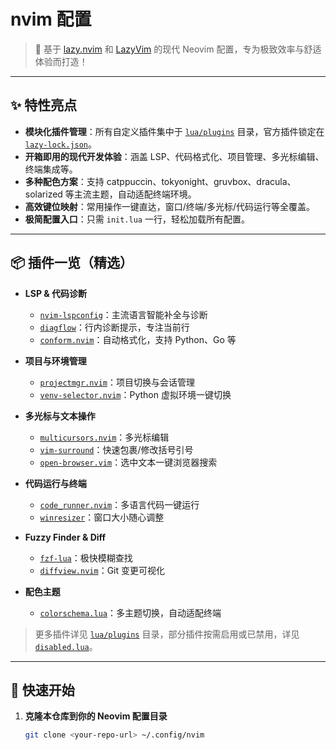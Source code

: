 # nvim 配置

> 🚀 基于 [lazy.nvim](https://github.com/folke/lazy.nvim) 和 [LazyVim](https://github.com/LazyVim/LazyVim) 的现代 Neovim 配置，专为极致效率与舒适体验而打造！

---

## ✨ 特性亮点

- **模块化插件管理**：所有自定义插件集中于 [`lua/plugins`](lua/plugins) 目录，官方插件锁定在 [`lazy-lock.json`](lazy-lock.json)。
- **开箱即用的现代开发体验**：涵盖 LSP、代码格式化、项目管理、多光标编辑、终端集成等。
- **多种配色方案**：支持 catppuccin、tokyonight、gruvbox、dracula、solarized 等主流主题，自动适配终端环境。
- **高效键位映射**：常用操作一键直达，窗口/终端/多光标/代码运行等全覆盖。
- **极简配置入口**：只需 `init.lua` 一行，轻松加载所有配置。

---

## 📦 插件一览（精选）

- **LSP & 代码诊断**

  - [`nvim-lspconfig`](lua/plugins/nvim-lspconfig.lua)：主流语言智能补全与诊断
  - [`diagflow`](lua/plugins/diagflow.lua)：行内诊断提示，专注当前行
  - [`conform.nvim`](lua/plugins/conform.lua)：自动格式化，支持 Python、Go 等

- **项目与环境管理**

  - [`projectmgr.nvim`](lua/plugins/projects.lua)：项目切换与会话管理
  - [`venv-selector.nvim`](lua/plugins/venv-select.lua)：Python 虚拟环境一键切换

- **多光标与文本操作**

  - [`multicursors.nvim`](lua/plugins/multicursors.lua)：多光标编辑
  - [`vim-surround`](lua/plugins/surround.lua)：快速包裹/修改括号引号
  - [`open-browser.vim`](lua/plugins/open-browser.lua)：选中文本一键浏览器搜索

- **代码运行与终端**

  - [`code_runner.nvim`](lua/plugins/code-runner.lua)：多语言代码一键运行
  - [`winresizer`](lua/plugins/winresizer.lua)：窗口大小随心调整

- **Fuzzy Finder & Diff**

  - [`fzf-lua`](lua/plugins/fzf-lua.lua)：极快模糊查找
  - [`diffview.nvim`](lua/plugins/diffview.lua)：Git 变更可视化

- **配色主题**
  - [`colorschema.lua`](lua/plugins/colorschema.lua)：多主题切换，自动适配终端

> 更多插件详见 [`lua/plugins`](lua/plugins) 目录，部分插件按需启用或已禁用，详见 [`disabled.lua`](lua/plugins/disabled.lua)。

---

## 🚀 快速开始

1. **克隆本仓库到你的 Neovim 配置目录**

   ```sh
   git clone <your-repo-url> ~/.config/nvim
   ```
